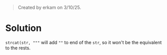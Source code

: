 > Created by erkam on 3/10/25.

# Solution

`strcat(str, """` will add `""` to end of the `str`, so it won't be the equivalent to the rests.